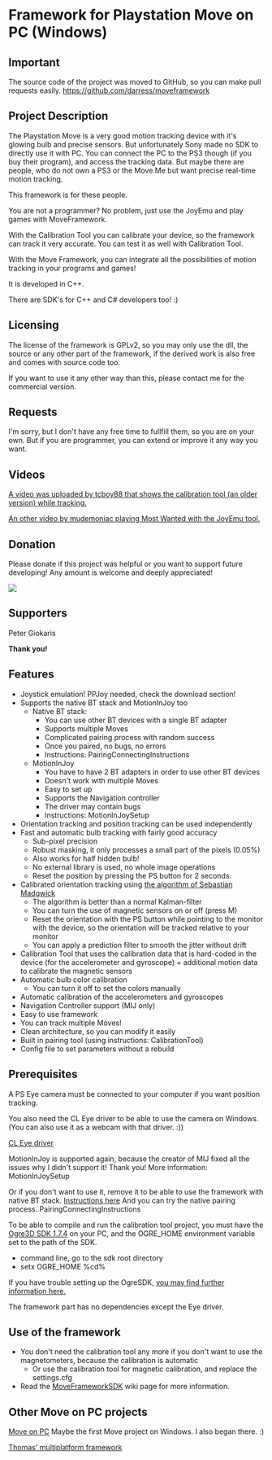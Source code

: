 # Framework for Playstation Move on PC (Windows) #

## Important ##
The source code of the project was moved to GitHub, so you can make pull requests easily. https://github.com/darress/moveframework

## Project Description ##
The Playstation Move is a very good motion tracking device with it's glowing bulb and precise sensors. But unfortunately Sony made no SDK to directly use it with PC. You can connect the PC to the PS3 though (if you buy their program), and access the tracking data. But maybe there are people, who do not own a PS3 or the Move.Me but want precise real-time motion tracking.

This framework is for these people.

You are not a programmer? No problem, just use the JoyEmu and play games with MoveFramework.

With the Calibration Tool you can calibrate your device, so the framework can track it very accurate. You can test it as well with Calibration Tool.

With the Move Framework, you can integrate all the possibilities of motion tracking in your programs and games!

It is developed in C++.

There are SDK's for C++ and C# developers too! :)

## Licensing ##
The license of the framework is GPLv2, so you may only use the dll, the source or any other part of the framework, if the derived work is also free and comes with source code too.

If you want to use it any other way than this, please contact me for the commercial version.

## Requests ##
I'm sorry, but I don't have any free time to fullfill them, so you are on your own. But if you are programmer, you can extend or improve it any way you want.

## Videos ##
[A video was uploaded by tcboy88 that shows the calibration tool (an older version) while tracking.](http://www.youtube.com/watch?v=VeJ0n0hY1OQ)

[An other video by mudemoniac playing Most Wanted with the JoyEmu tool.](http://www.youtube.com/watch?v=VXXItLS0cU4)

## Donation ##
Please donate if this project was helpful or you want to support future developing! Any amount is welcome and deeply appreciated!

[![](https://www.paypalobjects.com/en_US/i/btn/btn_donateCC_LG.gif)](https://www.paypal.com/cgi-bin/webscr?cmd=_s-xclick&hosted_button_id=3BFPJXWVPGEHW)

## Supporters ##
Peter Giokaris

**Thank you!**

## Features ##
  * Joystick emulation! PPJoy needed, check the download section!
  * Supports the native BT stack and MotionInJoy too
    * Native BT stack:
      * You can use other BT devices with a single BT adapter
      * Supports multiple Moves
      * Complicated pairing process with random success
      * Once you paired, no bugs, no errors
      * Instructions: PairingConnectingInstructions
    * MotionInJoy
      * You have to have 2 BT adapters in order to use other BT devices
      * Doesn't work with multiple Moves
      * Easy to set up
      * Supports the Navigation controller
      * The driver may contain bugs
      * Instructions: MotionInJoySetup
  * Orientation tracking and position tracking can be used independently
  * Fast and automatic bulb tracking with fairly good accuracy
    * Sub-pixel precision
    * Robust masking, it only processes a small part of the pixels (0.05%)
    * Also works for half hidden bulb!
    * No external library is used, no whole image operations
    * Reset the position by pressing the PS button for 2 seconds.
  * Calibrated orientation tracking using [the algorithm of Sebastian Madgwick](http://www.x-io.co.uk/node/8)
    * The algorithm is better than a normal Kalman-filter
    * You can turn the use of magnetic sensors on or off (press M)
    * Reset the orientation with the PS button while pointing to the monitor with the device, so the orientation will be tracked relative to your monitor
    * You can apply a prediction filter to smooth the jitter without drift
  * Calibration Tool that uses the calibration data that is hard-coded in the device (for the accelerometer and gyroscope) + additional motion data to calibrate the magnetic sensors
  * Automatic bulb color calibration
    * You can turn it off to set the colors manually
  * Automatic calibration of the accelerometers and gyroscopes
  * Navigation Controller support (MIJ only)
  * Easy to use framework
  * You can track multiple Moves!
  * Clean architecture, so you can modify it easily
  * Built in pairing tool (using instructions: CalibrationTool)
  * Config file to set parameters without a rebuild

## Prerequisites ##
A PS Eye camera must be connected to your computer if you want position tracking.

You also need the CL Eye driver to be able to use the camera on Windows. (You can also use it as a webcam with that driver. :))

[CL Eye driver](http://codelaboratories.com/products/eye/driver/)

MotionInJoy is supported again, because the creator of MIJ fixed all the issues why I didn't support it! Thank you! More information: MotionInJoySetup

Or if you don't want to use it, remove it to be able to use the framework with native BT stack.
[Instructions here](http://www.motioninjoy.com/help/how-uninstall-motioninjoy)
And you can try the native pairing process. PairingConnectingInstructions

To be able to compile and run the calibration tool project, you must have the [Ogre3D SDK 1.7.4](http://www.ogre3d.org/download/sdk/) on your PC,
and the OGRE\_HOME environment variable set to the path of the SDK.
  * command line, go to the sdk root directory
  * setx OGRE\_HOME %cd%

If you have trouble setting up the OgreSDK, [you may find further information here.](http://www.ogre3d.org/tikiwiki/Setting+Up+An+Application+-+Visual+Studio?page=Setting+Up+An+Application+-+Visual+Studio&comments_parentId=77&comments_per_page=1&thread_style=commentStyle_threaded#Environment_Variables)

The framework part has no dependencies except the Eye driver.

## Use of the framework ##
  * You don't need the calibration tool any more if you don't want to use the magnetometers, because the calibration is automatic
    * Or use the calibration tool for magnetic calibration, and replace the settings.cfg
  * Read the [MoveFrameworkSDK](MoveFrameworkSDK.md) wiki page for more information.


## Other Move on PC projects ##
[Move on PC](http://code.google.com/p/moveonpc/) Maybe the first Move project on Windows. I also began there. :)

[Thomas' multiplatform framework](http://thp.io/2010/psmove/)